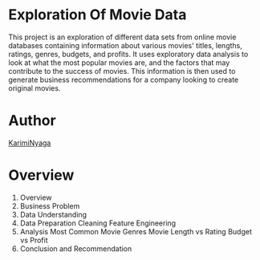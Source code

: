 # Exploration Of Movie Data

This project is an exploration of different data sets from online movie databases containing information about various movies' titles, lengths, ratings, genres, budgets, and profits. It uses exploratory data analysis to look at what the most popular movies are, and the factors that may contribute to the success of movies. This information is then used to generate business recommendations for a company looking to create original movies. 

# Author
[KarimiNyaga](https://github.com/KarimiNyaga)

# Overview
1. Overview
2. Business Problem
3. Data Understanding
4. Data Preparation
  Cleaning
  Feature Engineering
5. Analysis
  Most Common Movie Genres
  Movie Length vs Rating
  Budget vs  Profit
6. Conclusion and Recommendation

